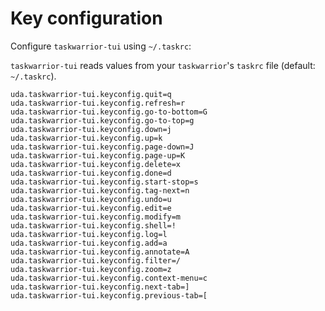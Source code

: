 # Key configuration

Configure `taskwarrior-tui` using `~/.taskrc`:

`taskwarrior-tui` reads values from your `taskwarrior`'s `taskrc` file (default: `~/.taskrc`).


```plaintext
uda.taskwarrior-tui.keyconfig.quit=q
uda.taskwarrior-tui.keyconfig.refresh=r
uda.taskwarrior-tui.keyconfig.go-to-bottom=G
uda.taskwarrior-tui.keyconfig.go-to-top=g
uda.taskwarrior-tui.keyconfig.down=j
uda.taskwarrior-tui.keyconfig.up=k
uda.taskwarrior-tui.keyconfig.page-down=J
uda.taskwarrior-tui.keyconfig.page-up=K
uda.taskwarrior-tui.keyconfig.delete=x
uda.taskwarrior-tui.keyconfig.done=d
uda.taskwarrior-tui.keyconfig.start-stop=s
uda.taskwarrior-tui.keyconfig.tag-next=n
uda.taskwarrior-tui.keyconfig.undo=u
uda.taskwarrior-tui.keyconfig.edit=e
uda.taskwarrior-tui.keyconfig.modify=m
uda.taskwarrior-tui.keyconfig.shell=!
uda.taskwarrior-tui.keyconfig.log=l
uda.taskwarrior-tui.keyconfig.add=a
uda.taskwarrior-tui.keyconfig.annotate=A
uda.taskwarrior-tui.keyconfig.filter=/
uda.taskwarrior-tui.keyconfig.zoom=z
uda.taskwarrior-tui.keyconfig.context-menu=c
uda.taskwarrior-tui.keyconfig.next-tab=]
uda.taskwarrior-tui.keyconfig.previous-tab=[
```
